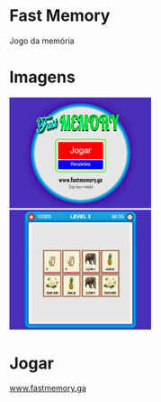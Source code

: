 # Fast Memory
Jogo da memória
# Imagens
<img src="images/game1.png" style="width: 50%"> <img src="images/game2.png" style="width: 50%">  
# Jogar
www.fastmemory.ga
